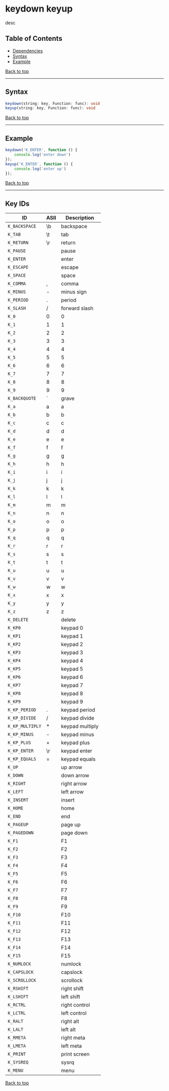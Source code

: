 # keydown keyup
desc
## Table of Contents
- [Dependencies](#dependencies)
- [Syntax](#syntax)
- [Example](#example)

[Back to top](#)

---

## Syntax
```typescript
keydown(string: key, Function: func): void
keyup(string: key, Function: func): void
```
[Back to top](#)

---

## Example
```js
keydown('K_ENTER', function () {
    console.log('enter down')
});
keyup('K_ENTER', function () {
    console.log('enter up')
});
```
[Back to top](#)

---

## Key IDs
| ID              | ASII | Description     |
|-----------------|------|-----------------|
| `K_BACKSPACE`   | \b   | backspace       |
| `K_TAB`         | \t   | tab             |
| `K_RETURN`      | \r   | return          |
| `K_PAUSE`       |      | pause           |
| `K_ENTER`       |      | enter           |
| `K_ESCAPE`      |      | escape          |
| `K_SPACE`       |      | space           |
| `K_COMMA`       | ,    | comma           |
| `K_MINUS`       | -    | minus sign      |
| `K_PERIOD`      | .    | period          |
| `K_SLASH`       | /    | forward slash   |
| `K_0`           | 0    | 0               |
| `K_1`           | 1    | 1               |
| `K_2`           | 2    | 2               |
| `K_3`           | 3    | 3               |
| `K_4`           | 4    | 4               |
| `K_5`           | 5    | 5               |
| `K_6`           | 6    | 6               |
| `K_7`           | 7    | 7               |
| `K_8`           | 8    | 8               |
| `K_9`           | 9    | 9               |
| `K_BACKQUOTE`   | `    | grave           |
| `K_a`           | a    | a               |
| `K_b`           | b    | b               |
| `K_c`           | c    | c               |
| `K_d`           | d    | d               |
| `K_e`           | e    | e               |
| `K_f`           | f    | f               |
| `K_g`           | g    | g               |
| `K_h`           | h    | h               |
| `K_i`           | i    | i               |
| `K_j`           | j    | j               |
| `K_k`           | k    | k               |
| `K_l`           | l    | l               |
| `K_m`           | m    | m               |
| `K_n`           | n    | n               |
| `K_o`           | o    | o               |
| `K_p`           | p    | p               |
| `K_q`           | q    | q               |
| `K_r`           | r    | r               |
| `K_s`           | s    | s               |
| `K_t`           | t    | t               |
| `K_u`           | u    | u               |
| `K_v`           | v    | v               |
| `K_w`           | w    | w               |
| `K_x`           | x    | x               |
| `K_y`           | y    | y               |
| `K_z`           | z    | z               |
| `K_DELETE`      |      | delete          |
| `K_KP0`         |      | keypad 0        |
| `K_KP1`         |      | keypad 1        |
| `K_KP2`         |      | keypad 2        |
| `K_KP3`         |      | keypad 3        |
| `K_KP4`         |      | keypad 4        |
| `K_KP5`         |      | keypad 5        |
| `K_KP6`         |      | keypad 6        |
| `K_KP7`         |      | keypad 7        |
| `K_KP8`         |      | keypad 8        |
| `K_KP9`         |      | keypad 9        |
| `K_KP_PERIOD`   | .    | keypad period   |
| `K_KP_DIVIDE`   | /    | keypad divide   |
| `K_KP_MULTIPLY` | *    | keypad multiply |
| `K_KP_MINUS`    | -    | keypad minus    |
| `K_KP_PLUS`     | +    | keypad plus     |
| `K_KP_ENTER`    | \r   | keypad enter    |
| `K_KP_EQUALS`   | =    | keypad equals   |
| `K_UP`          |      | up arrow        |
| `K_DOWN`        |      | down arrow      |
| `K_RIGHT`       |      | right arrow     |
| `K_LEFT`        |      | left arrow      |
| `K_INSERT`      |      | insert          |
| `K_HOME`        |      | home            |
| `K_END`         |      | end             |
| `K_PAGEUP`      |      | page up         |
| `K_PAGEDOWN`    |      | page down       |
| `K_F1`          |      | F1              |
| `K_F2`          |      | F2              |
| `K_F3`          |      | F3              |
| `K_F4`          |      | F4              |
| `K_F5`          |      | F5              |
| `K_F6`          |      | F6              |
| `K_F7`          |      | F7              |
| `K_F8`          |      | F8              |
| `K_F9`          |      | F9              |
| `K_F10`         |      | F10             |
| `K_F11`         |      | F11             |
| `K_F12`         |      | F12             |
| `K_F13`         |      | F13             |
| `K_F14`         |      | F14             |
| `K_F15`         |      | F15             |
| `K_NUMLOCK`     |      | numlock         |
| `K_CAPSLOCK`    |      | capslock        |
| `K_SCROLLOCK`   |      | scrollock       |
| `K_RSHIFT`      |      | right shift     |
| `K_LSHIFT`      |      | left shift      |
| `K_RCTRL`       |      | right control   |
| `K_LCTRL`       |      | left control    |
| `K_RALT`        |      | right alt       |
| `K_LALT`        |      | left alt        |
| `K_RMETA`       |      | right meta      |
| `K_LMETA`       |      | left meta       |
| `K_PRINT`       |      | print screen    |
| `K_SYSREQ`      |      | sysrq           |
| `K_MENU`        |      | menu            |

[Back to top](#)